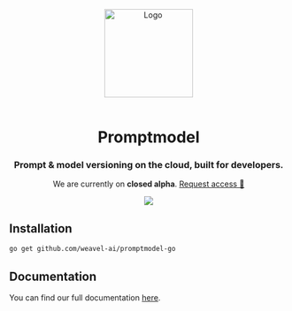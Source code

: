 <div align="center">
    <a href="https://www.promptmodel.run">
        <img src="https://i.imgur.com/f3MHyH3.png" title="Logo" style="width: 160px; margin-bottom: 16px;" />
    </a>
    <h1>Promptmodel</h1>
    <p>
        <h3>Prompt & model versioning on the cloud, built for developers.</h3>
        <p>
            We are currently on <strong>closed alpha</strong>.
            <a href="https://formless.ai/c/RtUfMCsh9YSs">Request access 🚀</a>
        </p>
    </p>
    <div>
        <a href="https://discord.gg/2Y36M36tZf" target="_blank">
            <img src="https://dcbadge.vercel.app/api/server/dVTtyEU4?style=flat">
        </a>
    </div>
</div>

## Installation

```bash
go get github.com/weavel-ai/promptmodel-go
```

## Documentation

You can find our full documentation [here](https://www.promptmodel.run/docs/introduction).
